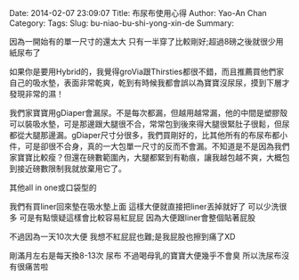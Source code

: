Date: 2014-02-07 23:09:07
Title: 布尿布使用心得
Author: Yao-An Chan
Category: 
Tags: 
Slug: bu-niao-bu-shi-yong-xin-de
Summary: 

因為一開始有的單一尺寸的還太大 只有一半穿了比較剛好;超過8磅之後就很少用紙尿布了

如果你是要用Hybrid的，我覺得groVia跟Thirsties都很不錯，而且推薦買他們家自己的吸水墊，表面非常乾爽，乾到有時候我都會誤以為寶寶沒尿尿，摸到下層才發現非常的濕！

我們家寶寶用gDiaper會漏尿。不是每次都漏，但越用越常漏，他的中間是塑膠殼可以裝吸水墊，可是那邊跟大腿很不合，常常包到後來得大腿很緊肚子很鬆，但尿都從大腿那邊漏。gDiaper尺寸分很多，我們買剛好的，比其他所有的布尿布都小件，可是卻很不合身，真的一大包單一尺寸的反而不會漏。不知道是不是因為我們家寶寶比較瘦？但還在磅數範圍內，大腿都緊到有勒痕，讓我越包越不爽，大概包到接近磅數限制我就放棄用它了。


其他all in one或口袋型的


我們有買liner回來墊在吸水墊上面 這樣大便就直接把liner丟掉就好了 可以少洗很多
可是有點懷疑這樣會比較容易紅屁屁 因為大便跟liner會整個貼著屁股

不過因為一天10次大便 我想不紅屁屁也難;是我屁股也擦到痛了XD

剛滿月左右是每天換8-13次 尿布
不過喝母乳的寶寶大便幾乎不會臭 所以洗尿布沒有很痛苦啦